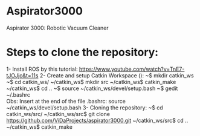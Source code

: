 # Aspirator3000
Aspirator 3000: Robotic Vacuum Cleaner

# Steps to clone the repository:
  1- Install ROS by this tutorial: https://www.youtube.com/watch?v=TnE7-tJOJjo&t=11s
  2- Create and setup Catkin Workspace ():
      ~$ mkdir catkin_ws
      ~$ cd catkin_ws/ 
      ~/catkin_ws$ mkdir src
      ~/catkin_ws$ catkin_make
      ~/catkin_ws$ cd ..
      ~$ source ~/catkin_ws/devel/setup.bash
      ~$ gedit ~/.bashrc  
       Obs: Insert at the end of the file .bashrc: source ~/catkin_ws/devel/setup.bash
  3- Cloning the repository:
      ~$ cd catkin_ws/src/
      ~/catkin_ws/src$ git clone https://github.com/ViDaProjects/aspirator3000.git
      ~/catkin_ws/src$ cd ..
      ~/catkin_ws$ catkin_make
      
      
      
